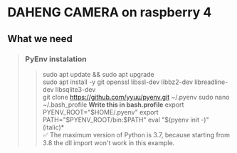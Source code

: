 # DAHENG CAMERA on raspberry 4
## **What we need**
>### PyEnv instalation
> >  sudo apt update && sudo apt upgrade    
> >  sudo apt install -y git openssl libssl-dev libbz2-dev libreadline-dev libsqlite3-dev    
> >  git clone https://github.com/yyuu/pyenv.git ~/.pyenv
> >  sudo nano ~/.bash_profile
> > **Write this in bash.profile** export PYENV_ROOT="$HOME/.pyenv"    
export PATH="$PYENV_ROOT/bin:$PATH"    
eval "$(pyenv init -)" (italic)*    
:white_check_mark: The maximum version of Python is 3.7, because starting from 3.8 the dll import won't work in this example.    
